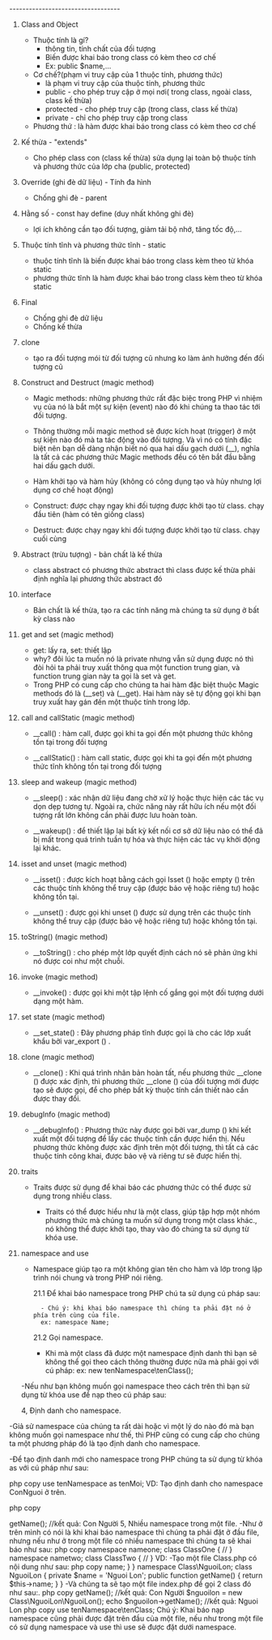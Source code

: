 <!-- LẬP TRÌNH HƯỚNG ĐỐI TƯỢNG (OOP) --> ----------------------------------

1.  Class and Object

    - Thuộc tính là gí?
      - thông tin, tính chất của đối tượng
      - Biến được khai báo trong class có kèm theo cơ chế
      - Ex: public $name,...
    - Cơ chế?(phạm vi truy cập của 1 thuộc tính, phương thức)
      - là phạm vi truy cập của thuộc tính, phương thức
      - public - cho phép truy cập ở mọi nơi( trong class, ngoài class, class kế thừa)
      - protected - cho phép truy cập (trong class, class kế thừa)
      - private - chỉ cho phép truy cập trong class
    - Phương thứ : là hàm được khai báo trong class có kèm theo cơ chế

2.  Kế thừa - "extends"

    - Cho phép class con (class kế thừa) sửa dụng lại toàn bộ thuộc tính và phương thức của lớp cha (public, protected)

3.  Override (ghi đè dữ liệu) - Tính đa hình

    - Chống ghi đè - parent

4.  Hằng số - const hay define (duy nhất không ghi đè)

    - lợi ích không cần tạo đối tượng, giảm tải bộ nhớ, tăng tốc độ,...

5.  Thuộc tính tĩnh và phương thức tĩnh - static

    - thuộc tính tĩnh là biến được khai báo trong class kèm theo từ khóa static
    - phương thức tĩnh là hàm được khai báo trong class kèm theo từ khóa static

6.  Final

    - Chống ghi đè dữ liệu
    - Chống kế thừa

7.  clone

    - tạo ra đối tượng mói từ đối tượng cũ nhưng ko làm ảnh hưởng đến đối tượng cũ

8.  Construct and Destruct (magic method)

    - Magic methods: những phương thức rất đặc biệc trong PHP vì nhiệm vụ của nó là bắt một sự kiện (event) nào đó khi chúng ta thao tác tới đối tượng.
    - Thông thường mỗi magic method sẽ được kích hoạt (trigger) ở một sự kiện nào đó mà ta tác động vào đối tượng. Và vì nó có tính đặc biệt nên bạn dễ dàng nhận biết nó qua hai dấu gạch dưới (\_\_), nghĩa là tất cả các phương thức Magic methods đều có tên bắt đầu bằng hai dấu gạch dưới.

    - Hàm khởi tạo và hàm hủy (không có công dụng tạo và hủy nhưng lợi dụng cơ chế hoạt động)
    - Construct: được chạy ngay khi đối tượng được khởi tạo từ class. chạy đầu tiên (hàm có tên giống class)
    - Destruct: được chạy ngay khi đối tượng được khởi tạo từ class. chạy cuối cùng

9.  Abstract (trừu tượng) - bản chất là kế thừa

    - class abstract có phương thức abstract thì class được kế thừa phải định nghĩa lại phương thức abstract đó

10. interface

    - Bản chất là kế thừa, tạo ra các tính năng mà chúng ta sử dụng ở bất kỳ class nào

11. get and set (magic method)

    - get: lấy ra, set: thiết lập
    - why? đôi lúc ta muốn nó là private nhưng vẫn sử dụng được nó thì đòi hỏi ta phải truy xuất thông qua một function trung gian, và function trung gian này ta gọi là set và get.
    - Trong PHP có cung cấp cho chúng ta hai hàm đặc biệt thuộc Magic methods đó là (\_\_set) và (\_\_get). Hai hàm này sẽ tự động gọi khi bạn truy xuất hay gán đến một thuộc tính trong lớp.

12. call and callStatic (magic method)

    - \_\_call() : hàm call, được gọi khi ta gọi đến một phương thức không tồn tại trong đối tượng

    - \_\_callStatic() : hàm call static, được gọi khi ta gọi đến một phương thức tĩnh không tồn tại trong đối tượng

13. sleep and wakeup (magic method)

    - \_\_sleep() : xác nhận dữ liệu đang chờ xử lý hoặc thực hiện các tác vụ dọn dẹp tương tự. Ngoài ra, chức năng này rất hữu ích nếu một đối tượng rất lớn không cần phải được lưu hoàn toàn.

    - \_\_wakeup() : để thiết lập lại bất kỳ kết nối cơ sở dữ liệu nào có thể đã bị mất trong quá trình tuần tự hóa và thực hiện các tác vụ khởi động lại khác.

14. isset and unset (magic method)

    - \_\_isset() : được kích hoạt bằng cách gọi Isset () hoặc empty () trên các thuộc tính không thể truy cập (được bảo vệ hoặc riêng tư) hoặc không tồn tại.

    - \_\_unset() : được gọi khi unset () được sử dụng trên các thuộc tính không thể truy cập (được bảo vệ hoặc riêng tư) hoặc không tồn tại.

15. toString() (magic method)

    - \_\_toString() : cho phép một lớp quyết định cách nó sẽ phản ứng khi nó được coi như một chuỗi.

16. invoke (magic method)

    - \_\_invoke() : được gọi khi một tập lệnh cố gắng gọi một đối tượng dưới dạng một hàm.

17. set state (magic method)

    - \_\_set_state() : Đây phương pháp tĩnh được gọi là cho các lớp xuất khẩu bởi var_export () .

18. clone (magic method)

    - \_\_clone() : Khi quá trình nhân bản hoàn tất, nếu phương thức \_\_clone () được xác định, thì phương thức \_\_clone () của đối tượng mới được tạo sẽ được gọi, để cho phép bất kỳ thuộc tính cần thiết nào cần được thay đổi.

19. debugInfo (magic method)

    - \_\_debugInfo() : Phương thức này được gọi bởi var_dump () khi kết xuất một đối tượng để lấy các thuộc tính cần được hiển thị. Nếu phương thức không được xác định trên một đối tượng, thì tất cả các thuộc tính công khai, được bảo vệ và riêng tư sẽ được hiển thị.

20. traits

    - Traits được sử dụng để khai báo các phương thức có thể được sử dụng trong nhiều class.

      - Traits có thể được hiểu như là một class, giúp tập hợp một nhóm phương thức mà chúng ta muốn sử dụng trong một class khác., nó không thể được khởi tạo, thay vào đó chúng ta sử dụng từ khóa use.

21. namespace and use

    - Namespace giúp tạo ra một không gian tên cho hàm và lớp trong lập trình nói chung và trong PHP nói riêng.

      21.1 Để khai báo namespace trong PHP chú ta sử dụng cú pháp sau:

            - Chú ý: khi khai báo namespace thì chúng ta phải đặt nó ở phía trên cùng của file.
            ex: namespace Name;

      21.2 Gọi namespace.

      - Khi mà một class đã được một namespace định danh thì bạn sẽ không thể gọi theo cách thông thường được nữa mà phải gọi với cú pháp:
        ex: new tenNamespace\tenClass();

    -Nếu như bạn không muốn gọi namespace theo cách trên thì bạn sử dụng từ khóa use để nạp theo cú pháp sau:

    4, Định danh cho namespace.

-Giả sử namespace của chúng ta rất dài hoặc vì một lý do nào đó mà bạn không muốn gọi namespace như thế, thì PHP cũng có cung cấp cho chúng ta một phương pháp đó là tạo định danh cho namespace.

-Để tạo định danh mới cho namespace trong PHP chúng ta sử dụng từ khóa as với cú pháp như sau:

php
copy
use tenNamespace as tenMoi;
VD: Tạo định danh cho namespace ConNguoi ở trên.

php
copy

<?php

include 'ConNguoi.php';

use ConNguoi as People;

$connguoi = new People\ConNguoi();
echo $connguoi->getName();
//kết quả: Con Người
5, Nhiều namespace trong một file.
-Như ở trên mình có nói là khi khai báo namespace thì chúng ta phải đặt ở đầu file, nhưng nếu như ở trong một file có nhiều namespace thì chúng ta sẽ khai báo như sau:

php
copy
namespace nameone;

class ClassOne
{
    //
}

namespace nametwo;

class ClassTwo
{
    //
}
VD:

-Tạo một file Class.php có nội dung như sau:

php
copy
<?php

namespace Class\ConNguoi;

class ConNguoi
{
    private $name = 'Con Người';

    public function getName()
    {
        return $this->name;
    }
}

namespace Class\NguoiLon;

class NguoiLon
{
    private $name = 'Nguoi Lon';

    public function getName()
    {
        return $this->name;
    }
}
-Và chúng ta sẽ tạo một file index.php để gọi 2 class đó như sau:.

php
copy
<?php

include 'Class.php';

$connguoi = new Class\ConNguoi\ConNguoi();
echo $connguoi->getName();
//kết quả: Con Người

$nguoilon = new Class\NguoiLon\NguoiLon();
echo $nguoilon->getName();
//kết quả: Nguoi Lon

php
copy
use tenNamespace\tenClass;
Chú ý: Khai báo nạp namespace cũng phải được đặt trên đầu của một file, nếu như trong một file có sử dụng namespace và use thì use sẽ được đặt dưới namespace.
